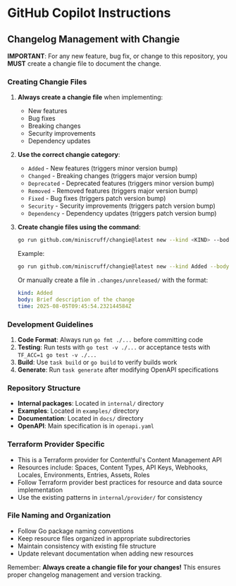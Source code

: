 # GitHub Copilot Instructions

## Changelog Management with Changie

**IMPORTANT**: For any new feature, bug fix, or change to this repository, you **MUST** create a changie file to document the change.

### Creating Changie Files

1. **Always create a changie file** when implementing:
   - New features
   - Bug fixes
   - Breaking changes
   - Security improvements
   - Dependency updates

2. **Use the correct changie category**:
   - `Added` - New features (triggers minor version bump)
   - `Changed` - Breaking changes (triggers major version bump)
   - `Deprecated` - Deprecated features (triggers minor version bump)
   - `Removed` - Removed features (triggers major version bump)
   - `Fixed` - Bug fixes (triggers patch version bump)
   - `Security` - Security improvements (triggers patch version bump)
   - `Dependency` - Dependency updates (triggers patch version bump)

3. **Create changie files using the command**:
   ```bash
   go run github.com/miniscruff/changie@latest new --kind <KIND> --body "<description>"
   ```
   
   Example:
   ```bash
   go run github.com/miniscruff/changie@latest new --kind Added --body "Add new resource for content type validation"
   ```
   
   Or manually create a file in `.changes/unreleased/` with the format:
   ```yaml
   kind: Added
   body: Brief description of the change
   time: 2025-08-05T09:45:54.232144584Z
   ```

### Development Guidelines

1. **Code Format**: Always run `go fmt ./...` before committing code
2. **Testing**: Run tests with `go test -v ./...` or acceptance tests with `TF_ACC=1 go test -v ./...`
3. **Build**: Use `task build` or `go build` to verify builds work
4. **Generate**: Run `task generate` after modifying OpenAPI specifications

### Repository Structure

- **Internal packages**: Located in `internal/` directory
- **Examples**: Located in `examples/` directory  
- **Documentation**: Located in `docs/` directory
- **OpenAPI**: Main specification is in `openapi.yaml`

### Terraform Provider Specific

- This is a Terraform provider for Contentful's Content Management API
- Resources include: Spaces, Content Types, API Keys, Webhooks, Locales, Environments, Entries, Assets, Roles
- Follow Terraform provider best practices for resource and data source implementation
- Use the existing patterns in `internal/provider/` for consistency

### File Naming and Organization

- Follow Go package naming conventions
- Keep resource files organized in appropriate subdirectories
- Maintain consistency with existing file structure
- Update relevant documentation when adding new resources

Remember: **Always create a changie file for your changes!** This ensures proper changelog management and version tracking.